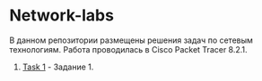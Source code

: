 # Network-labs
В данном репозитории размещены решения задач по сетевым технологиям.
Работа проводилась в Cisco Packet Tracer 8.2.1.

1. [Task 1](./Task_1) - Задание 1.

